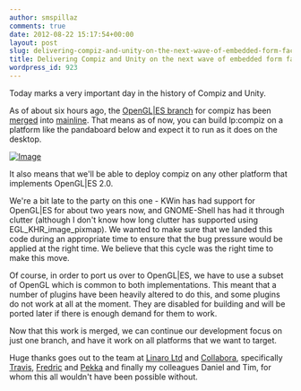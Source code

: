 ```yaml
---
author: smspillaz
comments: true
date: 2012-08-22 15:17:54+00:00
layout: post
slug: delivering-compiz-and-unity-on-the-next-wave-of-embedded-form-factors
title: Delivering Compiz and Unity on the next wave of embedded form factors.
wordpress_id: 923
---
```


Today marks a very important day in the history of Compiz and Unity.

  
As of about six hours ago, the [OpenGL|ES branch](https://code.launchpad.net/~compiz-linaro-team/compiz/gles2) for compiz has been [merged](https://code.launchpad.net/~compiz-linaro-team/compiz/gles2/+merge/120361) into [mainline](https://code.launchpad.net/~compiz-team/compiz/0.9.8). That means as of now, you can build lp:compiz on a platform like the pandaboard below and expect it to run as it does on the desktop.

[![Image](http://smspillaz.files.wordpress.com/2012/08/2012-08-22-22-49-11.jpg?w=1014)](http://smspillaz.files.wordpress.com/2012/08/2012-08-22-22-49-11.jpg)

It also means that we'll be able to deploy compiz on any other platform that implements OpenGL|ES 2.0.

  
We're a bit late to the party on this one - KWin has had support for OpenGL|ES for about two years now, and GNOME-Shell has had it through clutter (although I don't know how long clutter has supported using EGL_KHR_image_pixmap). We wanted to make sure that we landed this code during an appropriate time to ensure that the bug pressure would be applied at the right time. We believe that this cycle was the right time to make this move.

Of course, in order to port us over to OpenGL|ES, we have to use a subset of OpenGL which is common to both implementations. This meant that a number of plugins have been heavily altered to do this, and some plugins do not work at all at the moment. They are disabled for building and will be ported later if there is enough demand for them to work.

  
Now that this work is merged, we can continue our development focus on just one branch, and have it work on all platforms that we want to target.

  
Huge thanks goes out to the team at [Linaro Ltd](http://www.linaro.org/) and [Collabora](http://www.collabora.com/), specifically [Travis](https://launchpad.net/~amaranth), [Fredric](http://fredinfinite23.wordpress.com/) and [Pekka](http://ppaalanen.blogspot.com.au/) and finally my colleagues Daniel and Tim, for whom this all wouldn't have been possible without.

